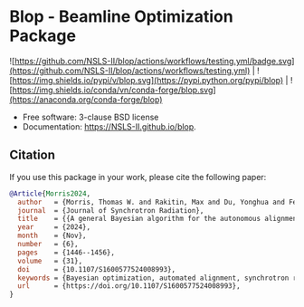# Blop - Beamline Optimization Package


![https://github.com/NSLS-II/blop/actions/workflows/testing.yml/badge.svg](https://github.com/NSLS-II/blop/actions/workflows/testing.yml) | ![https://img.shields.io/pypi/v/blop.svg](https://pypi.python.org/pypi/blop) | ![https://img.shields.io/conda/vn/conda-forge/blop.svg](https://anaconda.org/conda-forge/blop)

* Free software: 3-clause BSD license
* Documentation: <https://NSLS-II.github.io/blop>.


## Citation

If you use this package in your work, please cite the following paper:

```bibtex
@Article{Morris2024,
  author   = {Morris, Thomas W. and Rakitin, Max and Du, Yonghua and Fedurin, Mikhail and Giles, Abigail C. and Leshchev, Denis and Li, William H. and Romasky, Brianna and Stavitski, Eli and Walter, Andrew L. and Moeller, Paul and Nash, Boaz and Islegen-Wojdyla, Antoine},
  journal  = {Journal of Synchrotron Radiation},
  title    = {{A general Bayesian algorithm for the autonomous alignment of beamlines}},
  year     = {2024},
  month    = {Nov},
  number   = {6},
  pages    = {1446--1456},
  volume   = {31},
  doi      = {10.1107/S1600577524008993},
  keywords = {Bayesian optimization, automated alignment, synchrotron radiation, digital twins, machine learning},
  url      = {https://doi.org/10.1107/S1600577524008993},
}
```
